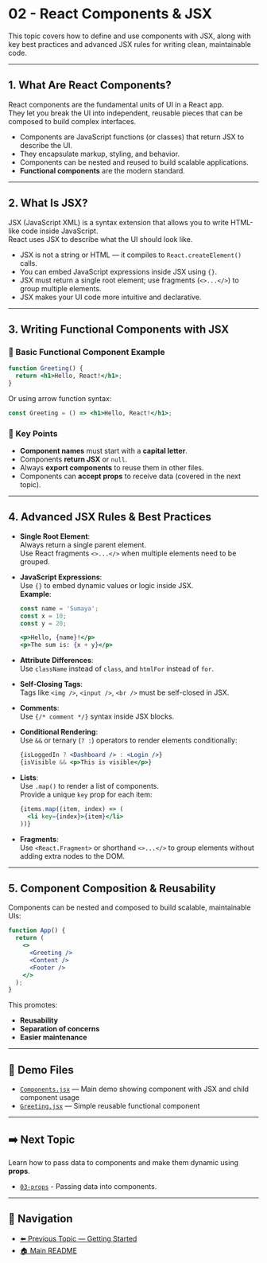 # 02 - React Components & JSX

This topic covers how to define and use components with JSX, along with key best practices and advanced JSX rules for writing clean, maintainable code.

---

## 1. What Are React Components?

React components are the fundamental units of UI in a React app.  
They let you break the UI into independent, reusable pieces that can be composed to build complex interfaces.

- Components are JavaScript functions (or classes) that return JSX to describe the UI.
- They encapsulate markup, styling, and behavior.
- Components can be nested and reused to build scalable applications.
- **Functional components** are the modern standard.

---

## 2. What Is JSX?

JSX (JavaScript XML) is a syntax extension that allows you to write HTML-like code inside JavaScript.  
React uses JSX to describe what the UI should look like.

- JSX is not a string or HTML — it compiles to `React.createElement()` calls.
- You can embed JavaScript expressions inside JSX using `{}`.
- JSX must return a single root element; use fragments (`<>...</>`) to group multiple elements.
- JSX makes your UI code more intuitive and declarative.

---

## 3. Writing Functional Components with JSX

### 🔹 Basic Functional Component Example

```jsx
function Greeting() {
  return <h1>Hello, React!</h1>;
}
```

Or using arrow function syntax:

```jsx
const Greeting = () => <h1>Hello, React!</h1>;
```

### 🔹 Key Points

- **Component names** must start with a **capital letter**.  
- Components **return JSX** or `null`.  
- Always **export components** to reuse them in other files.  
- Components can **accept props** to receive data (covered in the next topic).  

---

## 4. Advanced JSX Rules & Best Practices

- **Single Root Element**:  
  Always return a single parent element.  
  Use React fragments `<>...</>` when multiple elements need to be grouped.

- **JavaScript Expressions**:  
  Use `{}` to embed dynamic values or logic inside JSX.  
  **Example**:

  ```jsx
  const name = 'Sumaya';
  const x = 10;
  const y = 20;

  <p>Hello, {name}!</p>
  <p>The sum is: {x + y}</p>
  ```

- **Attribute Differences**:  
  Use `className` instead of `class`, and `htmlFor` instead of `for`.

- **Self-Closing Tags**:  
  Tags like `<img />`, `<input />`, `<br />` must be self-closed in JSX.

- **Comments**:  
  Use `{/* comment */}` syntax inside JSX blocks.

- **Conditional Rendering**:  
  Use `&&` or ternary (`? :`) operators to render elements conditionally:

  ```jsx
  {isLoggedIn ? <Dashboard /> : <Login />}
  {isVisible && <p>This is visible</p>}
  ```

- **Lists**:  
  Use `.map()` to render a list of components.  
  Provide a unique `key` prop for each item:

  ```jsx
  {items.map((item, index) => (
    <li key={index}>{item}</li>
  ))}
  ```

- **Fragments**:  
  Use `<React.Fragment>` or shorthand `<>...</>` to group elements without adding extra nodes to the DOM.

---

## 5. Component Composition & Reusability

Components can be nested and composed to build scalable, maintainable UIs:

```jsx
function App() {
  return (
    <>
      <Greeting />
      <Content />
      <Footer />
    </>
  );
}
```

This promotes:

- **Reusability**  
- **Separation of concerns**  
- **Easier maintenance**  

---

## 📂 Demo Files

- [`Components.jsx`](./Components.jsx) — Main demo showing component with JSX and child component usage  
- [`Greeting.jsx`](./Greeting.jsx) — Simple reusable functional component  

---

## ➡️ Next Topic

Learn how to pass data to components and make them dynamic using **props**.

- [`03-props`](../03-props/README.md) - Passing data into components.

---

## 🔗 Navigation

- [⬅️ Previous Topic — Getting Started](../01-getting-started/README.md)  
- [🏠 Main README](../../../README.md)
